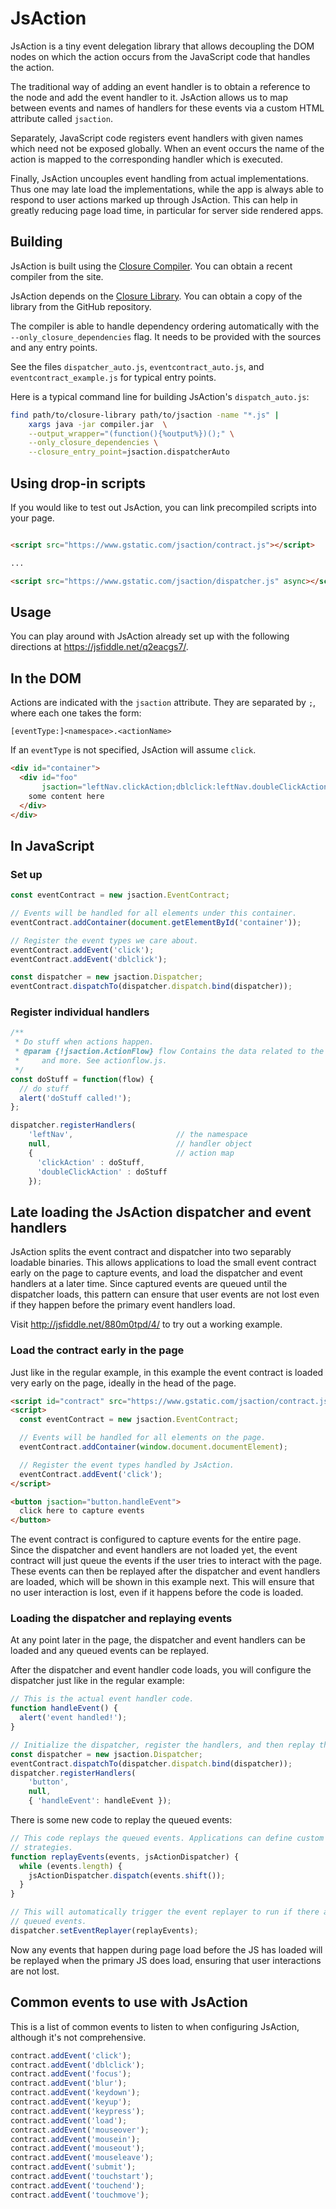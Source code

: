 # JsAction

JsAction is a tiny event delegation library that allows decoupling the DOM nodes
on which the action occurs from the JavaScript code that handles the action.

The traditional way of adding an event handler is to obtain a reference to the
node and add the event handler to it. JsAction allows us to map between events
and names of handlers for these events via a custom HTML attribute called
`jsaction`.

Separately, JavaScript code registers event handlers with given names which need
not be exposed globally. When an event occurs the name of the action is mapped
to the corresponding handler which is executed.

Finally, JsAction uncouples event handling from actual implementations. Thus one
may late load the implementations, while the app is always able to respond to
user actions marked up through JsAction. This can help in greatly reducing page
load time, in particular for server side rendered apps.

## Building

JsAction is built using the [Closure
Compiler](http://github.com/google/closure-compiler). You can obtain a recent
compiler from the site.

JsAction depends on the [Closure
Library](http://github.com/google/closure-library). You can obtain a copy of the
library from the GitHub repository.

The compiler is able to handle dependency ordering automatically with the
`--only_closure_dependencies` flag. It needs to be provided with the sources and
any entry points.

See the files `dispatcher_auto.js`, `eventcontract_auto.js`, and
`eventcontract_example.js` for typical entry points.

Here is a typical command line for building JsAction's `dispatch_auto.js`:

```bash
find path/to/closure-library path/to/jsaction -name "*.js" |
    xargs java -jar compiler.jar  \
    --output_wrapper="(function(){%output%})();" \
    --only_closure_dependencies \
    --closure_entry_point=jsaction.dispatcherAuto
```

## Using drop-in scripts

If you would like to test out JsAction, you can link precompiled scripts into
your page.

```html

<script src="https://www.gstatic.com/jsaction/contract.js"></script>

...

<script src="https://www.gstatic.com/jsaction/dispatcher.js" async></script>
```

## Usage

You can play around with JsAction already set up with the following directions
at https://jsfiddle.net/q2eacgs7/.

## In the DOM

Actions are indicated with the `jsaction` attribute. They are separated by `;`,
where each one takes the form:

```
[eventType:]<namespace>.<actionName>
```

If an `eventType` is not specified, JsAction will assume `click`.

```html
<div id="container">
  <div id="foo"
       jsaction="leftNav.clickAction;dblclick:leftNav.doubleClickAction">
    some content here
  </div>
</div>
```

## In JavaScript

### Set up

```javascript
const eventContract = new jsaction.EventContract;

// Events will be handled for all elements under this container.
eventContract.addContainer(document.getElementById('container'));

// Register the event types we care about.
eventContract.addEvent('click');
eventContract.addEvent('dblclick');

const dispatcher = new jsaction.Dispatcher;
eventContract.dispatchTo(dispatcher.dispatch.bind(dispatcher));
```

### Register individual handlers

```javascript
/**
 * Do stuff when actions happen.
 * @param {!jsaction.ActionFlow} flow Contains the data related to the action
 *     and more. See actionflow.js.
 */
const doStuff = function(flow) {
  // do stuff
  alert('doStuff called!');
};

dispatcher.registerHandlers(
    'leftNav',                       // the namespace
    null,                            // handler object
    {                                // action map
      'clickAction' : doStuff,
      'doubleClickAction' : doStuff
    });
```

## Late loading the JsAction dispatcher and event handlers

JsAction splits the event contract and dispatcher into two separably loadable
binaries. This allows applications to load the small event contract early on the
page to capture events, and load the dispatcher and event handlers at a later
time. Since captured events are queued until the dispatcher loads, this pattern
can ensure that user events are not lost even if they happen before the primary
event handlers load.

Visit http://jsfiddle.net/880m0tpd/4/ to try out a working example.

### Load the contract early in the page

Just like in the regular example, in this example the event contract is loaded
very early on the page, ideally in the head of the page.

```html
<script id="contract" src="https://www.gstatic.com/jsaction/contract.js"></script>
<script>
  const eventContract = new jsaction.EventContract;

  // Events will be handled for all elements on the page.
  eventContract.addContainer(window.document.documentElement);

  // Register the event types handled by JsAction.
  eventContract.addEvent('click');
</script>

<button jsaction="button.handleEvent">
  click here to capture events
</button>
```

The event contract is configured to capture events for the entire page. Since
the dispatcher and event handlers are not loaded yet, the event contract will
just queue the events if the user tries to interact with the page. These events
can then be replayed after the dispatcher and event handlers are loaded, which
will be shown in this example next. This will ensure that no user interaction is
lost, even if it happens before the code is loaded.

### Loading the dispatcher and replaying events

At any point later in the page, the dispatcher and event handlers can be loaded
and any queued events can be replayed.

After the dispatcher and event handler code loads, you will configure the
dispatcher just like in the regular example:

```javascript
// This is the actual event handler code.
function handleEvent() {
  alert('event handled!');
}

// Initialize the dispatcher, register the handlers, and then replay the queued events.
const dispatcher = new jsaction.Dispatcher;
eventContract.dispatchTo(dispatcher.dispatch.bind(dispatcher));
dispatcher.registerHandlers(
    'button',
    null,
    { 'handleEvent': handleEvent });
```

There is some new code to replay the queued events:

```javascript
// This code replays the queued events. Applications can define custom replay
// strategies.
function replayEvents(events, jsActionDispatcher) {
  while (events.length) {
    jsActionDispatcher.dispatch(events.shift());
  }
}

// This will automatically trigger the event replayer to run if there are
// queued events.
dispatcher.setEventReplayer(replayEvents);
```

Now any events that happen during page load before the JS has loaded will be
replayed when the primary JS does load, ensuring that user interactions are not
lost.

## Common events to use with JsAction

This is a list of common events to listen to when configuring JsAction, although
it's not comprehensive.

```javascript
contract.addEvent('click');
contract.addEvent('dblclick');
contract.addEvent('focus');
contract.addEvent('blur');
contract.addEvent('keydown');
contract.addEvent('keyup');
contract.addEvent('keypress');
contract.addEvent('load');
contract.addEvent('mouseover');
contract.addEvent('mousein');
contract.addEvent('mouseout');
contract.addEvent('mouseleave');
contract.addEvent('submit');
contract.addEvent('touchstart');
contract.addEvent('touchend');
contract.addEvent('touchmove');
```
